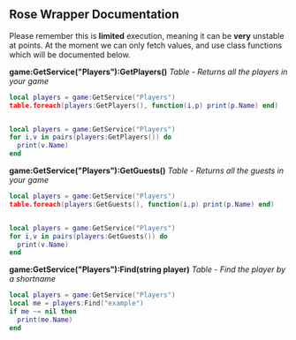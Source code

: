 ## Rose Wrapper Documentation

Please remember this is __limited__ execution, meaning it can be **very** unstable at points.
At the moment we can only fetch values, and use class functions which will be documented below.

__game:GetService("Players"):GetPlayers()__
_Table - Returns all the players in your game_
```lua
local players = game:GetService("Players")
table.foreach(players:GetPlayers(), function(i,p) print(p.Name) end)


local players = game:GetService("Players")
for i,v in pairs(players:GetPlayers()) do
  print(v.Name)
end
```

__game:GetService("Players"):GetGuests()__
_Table - Returns all the guests in your game_
```lua
local players = game:GetService("Players")
table.foreach(players:GetGuests(), function(i,p) print(p.Name) end)


local players = game:GetService("Players")
for i,v in pairs(players:GetGuests()) do
  print(v.Name)
end
```

__game:GetService("Players"):Find(string player)__
_Table - Find the player by a shortname_
```lua
local players = game:GetService("Players")
local me = players:Find("example")
if me ~= nil then
  print(me.Name)
end
```
